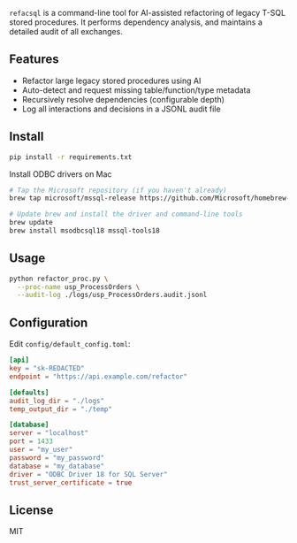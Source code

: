 `refacsql` is a command-line tool for AI-assisted refactoring of legacy T-SQL stored procedures. It performs dependency analysis, and maintains a detailed audit of all exchanges.

## Features
- Refactor large legacy stored procedures using AI
- Auto-detect and request missing table/function/type metadata
- Recursively resolve dependencies (configurable depth)
- Log all interactions and decisions in a JSONL audit file

## Install
```bash
pip install -r requirements.txt
```

Install ODBC drivers on Mac
```bash
# Tap the Microsoft repository (if you haven't already)
brew tap microsoft/mssql-release https://github.com/Microsoft/homebrew-mssql-release

# Update brew and install the driver and command-line tools
brew update
brew install msodbcsql18 mssql-tools18
```

## Usage
```bash
python refactor_proc.py \
  --proc-name usp_ProcessOrders \
  --audit-log ./logs/usp_ProcessOrders.audit.jsonl
```

## Configuration
Edit `config/default_config.toml`:
```toml
[api]
key = "sk-REDACTED"
endpoint = "https://api.example.com/refactor"

[defaults]
audit_log_dir = "./logs"
temp_output_dir = "./temp"

[database]
server = "localhost"
port = 1433
user = "my_user"
password = "my_password"
database = "my_database"
driver = "ODBC Driver 18 for SQL Server"
trust_server_certificate = true
```


## License
MIT